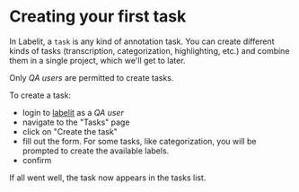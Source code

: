 # Creating your first task

In Labelit, a `task` is any kind of annotation task. You can create different kinds of tasks (transcription, categorization,
highlighting, etc.) and combine them in a single project, which we'll get to later.

Only *QA users* are permitted to create tasks.

To create a task:

* login to [labelit](localhost:8081/) as a *QA user*
* navigate to the "Tasks" page
* click on "Create the task"
* fill out the form. For some tasks, like categorization, you will be prompted to create the available
labels.
* confirm

If all went well, the task now appears in the tasks list.